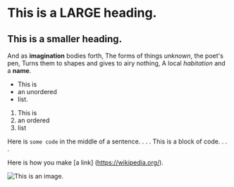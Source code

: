 # This is a LARGE heading.

## This is a smaller heading.

And as **imagination** bodies forth,
The forms of things *unknown*, the poet's pen,
Turns them to shapes and gives to airy nothing,
A local *habitation* and a **name**.

- This is
- an unordered
- list.

1. This is
2. an ordered 
3. list

Here is `some code` in the middle of a sentence.
. . .
This is
a block
of code.
. . . 

Here is how you make [a link] (https://wikipedia.org/).

![This is an image.](https://URL)


